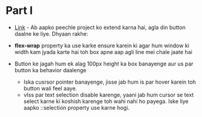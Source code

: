 # Part I

- [Link](http://codepen.io/navgurukul/full/jyNppO/) - Ab aapko peechle project ko extend karna hai, agla din button daalne ke liye. Dhyaan rakhe:
- **flex-wrap** property ka use karke ensure karein ki agar hum window ki width kam jyada karte hai toh box apne aap agli line mei chale jaate hai

- Button ke jagah hum ek alag 100px height ka box banayenge aur us par button ka behavior daalenge

	- Iska cusrsor pointer banayenge, jisse jab hum is par hover karein toh button wali feel aaye.
	- vIss par text selection disable karenge, yaani jab hum cursor se text select karne ki koshish karenge toh wahi 	   nahi ho payega. Iske liye aapko ::selection property use karne hogi.
